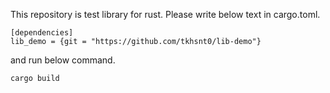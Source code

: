 This repository is test library for rust.
Please write below text in cargo.toml.
```
[dependencies]
lib_demo = {git = "https://github.com/tkhsnt0/lib-demo"}
```
and run below command.
```
cargo build
```
